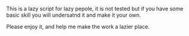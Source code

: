 This is a lazy script for lazy pepole, it is not tested but if you have some basic skill you will undersatnd it and make it your own.

Please enjoy it, and help me make the work a lazier place.
